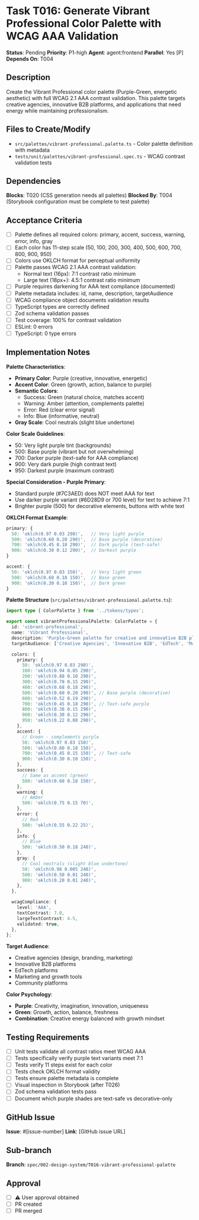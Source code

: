 # Task T016: Generate Vibrant Professional Color Palette with WCAG AAA Validation

**Status**: Pending
**Priority**: P1-high
**Agent**: agent:frontend
**Parallel**: Yes [P]
**Depends On**: T004

## Description

Create the Vibrant Professional color palette (Purple-Green, energetic aesthetic) with full WCAG 2.1 AAA contrast validation. This palette targets creative agencies, innovative B2B platforms, and applications that need energy while maintaining professionalism.

## Files to Create/Modify

- `src/palettes/vibrant-professional.palette.ts` - Color palette definition with metadata
- `tests/unit/palettes/vibrant-professional.spec.ts` - WCAG contrast validation tests

## Dependencies

**Blocks**: T020 (CSS generation needs all palettes)
**Blocked By**: T004 (Storybook configuration must be complete to test palette)

## Acceptance Criteria

- [ ] Palette defines all required colors: primary, accent, success, warning, error, info, gray
- [ ] Each color has 11-step scale (50, 100, 200, 300, 400, 500, 600, 700, 800, 900, 950)
- [ ] Colors use OKLCH format for perceptual uniformity
- [ ] Palette passes WCAG 2.1 AAA contrast validation:
  - Normal text (16px): 7:1 contrast ratio minimum
  - Large text (18px+): 4.5:1 contrast ratio minimum
- [ ] Purple requires darkening for AAA text compliance (documented)
- [ ] Palette metadata includes: id, name, description, targetAudience
- [ ] WCAG compliance object documents validation results
- [ ] TypeScript types are correctly defined
- [ ] Zod schema validation passes
- [ ] Test coverage: 100% for contrast validation
- [ ] ESLint: 0 errors
- [ ] TypeScript: 0 type errors

## Implementation Notes

**Palette Characteristics**:

- **Primary Color**: Purple (creative, innovative, energetic)
- **Accent Color**: Green (growth, action, balance to purple)
- **Semantic Colors**:
  - Success: Green (natural choice, matches accent)
  - Warning: Amber (attention, complements palette)
  - Error: Red (clear error signal)
  - Info: Blue (informative, neutral)
- **Gray Scale**: Cool neutrals (slight blue undertone)

**Color Scale Guidelines**:

- 50: Very light purple tint (backgrounds)
- 500: Base purple (vibrant but not overwhelming)
- 700: Darker purple (text-safe for AAA compliance)
- 900: Very dark purple (high contrast text)
- 950: Darkest purple (maximum contrast)

**Special Consideration - Purple Primary**:

- Standard purple (#7C3AED) does NOT meet AAA for text
- Use darker purple variant (#6D28D9 or 700 level) for text to achieve 7:1
- Brighter purple (500) for decorative elements, buttons with white text

**OKLCH Format Example**:

```typescript
primary: {
  50: 'oklch(0.97 0.03 290)',   // Very light purple
  500: 'oklch(0.60 0.20 290)',  // Base purple (decorative)
  700: 'oklch(0.45 0.18 290)',  // Dark purple (text-safe)
  900: 'oklch(0.30 0.12 290)',  // Darkest purple
}

accent: {
  50: 'oklch(0.97 0.03 150)',   // Very light green
  500: 'oklch(0.60 0.18 150)',  // Base green
  900: 'oklch(0.30 0.10 150)',  // Dark green
}
```

**Palette Structure** (`src/palettes/vibrant-professional.palette.ts`):

```typescript
import type { ColorPalette } from '../tokens/types';

export const vibrantProfessionalPalette: ColorPalette = {
  id: 'vibrant-professional',
  name: 'Vibrant Professional',
  description: 'Purple-Green palette for creative and innovative B2B platforms',
  targetAudience: ['Creative Agencies', 'Innovative B2B', 'EdTech', 'Marketing Platforms'],

  colors: {
    primary: {
      50: 'oklch(0.97 0.03 290)',
      100: 'oklch(0.94 0.05 290)',
      200: 'oklch(0.88 0.10 290)',
      300: 'oklch(0.78 0.15 290)',
      400: 'oklch(0.68 0.18 290)',
      500: 'oklch(0.60 0.20 290)', // Base purple (decorative)
      600: 'oklch(0.52 0.19 290)',
      700: 'oklch(0.45 0.18 290)', // Text-safe purple
      800: 'oklch(0.38 0.15 290)',
      900: 'oklch(0.30 0.12 290)',
      950: 'oklch(0.22 0.08 290)',
    },
    accent: {
      // Green - complements purple
      50: 'oklch(0.97 0.03 150)',
      500: 'oklch(0.60 0.18 150)',
      700: 'oklch(0.45 0.15 150)', // Text-safe
      900: 'oklch(0.30 0.10 150)',
    },
    success: {
      // Same as accent (green)
      500: 'oklch(0.60 0.18 150)',
    },
    warning: {
      // Amber
      500: 'oklch(0.75 0.15 70)',
    },
    error: {
      // Red
      500: 'oklch(0.55 0.22 25)',
    },
    info: {
      // Blue
      500: 'oklch(0.50 0.18 240)',
    },
    gray: {
      // Cool neutrals (slight blue undertone)
      50: 'oklch(0.98 0.005 240)',
      500: 'oklch(0.50 0.01 240)',
      900: 'oklch(0.20 0.01 240)',
    },
  },

  wcagCompliance: {
    level: 'AAA',
    textContrast: 7.0,
    largeTextContrast: 4.5,
    validated: true,
  },
};
```

**Target Audience**:

- Creative agencies (design, branding, marketing)
- Innovative B2B platforms
- EdTech platforms
- Marketing and growth tools
- Community platforms

**Color Psychology**:

- **Purple**: Creativity, imagination, innovation, uniqueness
- **Green**: Growth, action, balance, freshness
- **Combination**: Creative energy balanced with growth mindset

## Testing Requirements

- [ ] Unit tests validate all contrast ratios meet WCAG AAA
- [ ] Tests specifically verify purple text variants meet 7:1
- [ ] Tests verify 11 steps exist for each color
- [ ] Tests check OKLCH format validity
- [ ] Tests ensure palette metadata is complete
- [ ] Visual inspection in Storybook (after T026)
- [ ] Zod schema validation tests pass
- [ ] Document which purple shades are text-safe vs decorative-only

## GitHub Issue

**Issue**: #[issue-number]
**Link**: [GitHub issue URL]

## Sub-branch

**Branch**: `spec/002-design-system/T016-vibrant-professional-palette`

## Approval

- [ ] ⚠️ User approval obtained
- [ ] PR created
- [ ] PR merged
